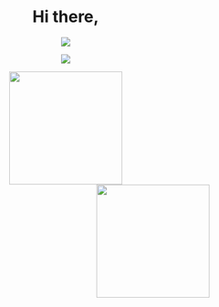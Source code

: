 <html>
<h1 align="center">
  Hi there,
</h1>

<div align="center">
  <p align="center" color="#f71e1e"><img src="https://readme-typing-svg.herokuapp.com?lines=I'm+Le+Ha+Ngan!;Nice+to+see+you"></p>
  <p><img align="center" src="https://github-readme-streak-stats.herokuapp.com/?user=lehangan&&theme=tokyonight"/></p>
</div>

<div align="center">
  <a href="#" title="lehangan">
    <img height="198" align="center" src="https://github-readme-stats-sigma-five.vercel.app/api/top-langs/?username=&hide=c%23,powershell,Mathematica,Ruby,Objective-C,Objective-C%2b%2b,Cuda&title_color=61dafb&text_color=ffffff&icon_color=61dafb&bg_color=20232a&langs_count=8&layout=compact&border_color=61dafb&hide_border=true" />
  </a>
</div>

<div align="center"; position: absolute>
  <a href="#" title="lehangan">
    <img align="right" height="198" src="https://github-readme-stats-sigma-five.vercel.app/api?username=lehangan&show_icons=true&theme=react&border_color=61dafb&hide_border=true" />
  </a>
</div>


</html>
